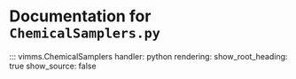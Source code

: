 # Documentation for `ChemicalSamplers.py`

::: vimms.ChemicalSamplers
    handler: python
    rendering:
      show_root_heading: true
      show_source: false
